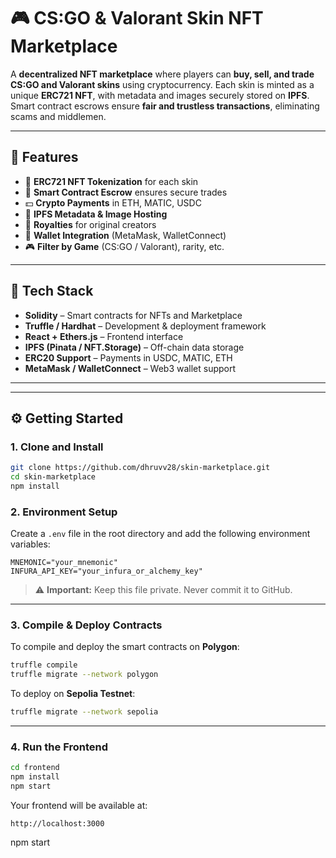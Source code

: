 # 🎮 CS:GO & Valorant Skin NFT Marketplace

A **decentralized NFT marketplace** where players can **buy, sell, and trade CS:GO and Valorant skins** using cryptocurrency. Each skin is minted as a unique **ERC721 NFT**, with metadata and images securely stored on **IPFS**. Smart contract escrows ensure **fair and trustless transactions**, eliminating scams and middlemen.

---

## 🚀 Features

- 🧬 **ERC721 NFT Tokenization** for each skin
- 🔐 **Smart Contract Escrow** ensures secure trades
- 💵 **Crypto Payments** in ETH, MATIC, USDC
- 🎨 **IPFS Metadata & Image Hosting**
- 💸 **Royalties** for original creators
- 🦊 **Wallet Integration** (MetaMask, WalletConnect)
- 🎮 **Filter by Game** (CS:GO / Valorant), rarity, etc.

---

## 🧠 Tech Stack

- **Solidity** – Smart contracts for NFTs and Marketplace
- **Truffle / Hardhat** – Development & deployment framework
- **React + Ethers.js** – Frontend interface
- **IPFS (Pinata / NFT.Storage)** – Off-chain data storage
- **ERC20 Support** – Payments in USDC, MATIC, ETH
- **MetaMask / WalletConnect** – Web3 wallet support

---

---

## ⚙️ Getting Started

### 1. Clone and Install

```bash
git clone https://github.com/dhruvv28/skin-marketplace.git
cd skin-marketplace
npm install
```

### 2. Environment Setup

Create a `.env` file in the root directory and add the following environment variables:

```env
MNEMONIC="your_mnemonic"
INFURA_API_KEY="your_infura_or_alchemy_key"
```

> ⚠️ **Important:** Keep this file private. Never commit it to GitHub.

---

### 3. Compile & Deploy Contracts

To compile and deploy the smart contracts on **Polygon**:

```bash
truffle compile
truffle migrate --network polygon
```

To deploy on **Sepolia Testnet**:

```bash
truffle migrate --network sepolia
```

---

### 4. Run the Frontend

```bash
cd frontend
npm install
npm start
```

Your frontend will be available at:

```
http://localhost:3000
```
npm start


